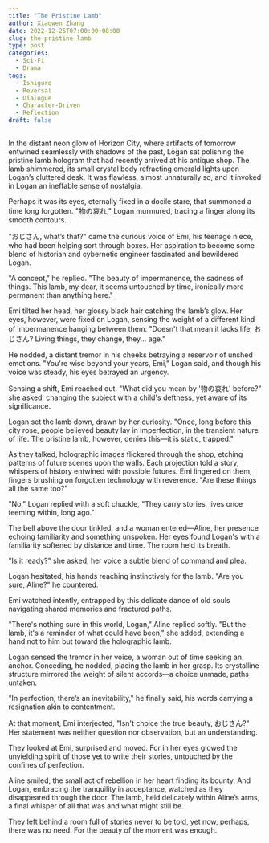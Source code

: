```yaml
---
title: "The Pristine Lamb"
author: Xiaowen Zhang
date: 2022-12-25T07:00:00+08:00
slug: the-pristine-lamb
type: post
categories:
  - Sci-Fi
  - Drama
tags:
  - Ishiguro
  - Reversal
  - Dialogue
  - Character-Driven
  - Reflection
draft: false
---
```


In the distant neon glow of Horizon City, where artifacts of tomorrow entwined seamlessly with shadows of the past, Logan sat polishing the pristine lamb hologram that had recently arrived at his antique shop. The lamb shimmered, its small crystal body refracting emerald lights upon Logan’s cluttered desk. It was flawless, almost unnaturally so, and it invoked in Logan an ineffable sense of nostalgia. 

Perhaps it was its eyes, eternally fixed in a docile stare, that summoned a time long forgotten. "物の哀れ," Logan murmured, tracing a finger along its smooth contours. 

"おじさん, what’s that?" came the curious voice of Emi, his teenage niece, who had been helping sort through boxes. Her aspiration to become some blend of historian and cybernetic engineer fascinated and bewildered Logan.

"A concept," he replied. "The beauty of impermanence, the sadness of things. This lamb, my dear, it seems untouched by time, ironically more permanent than anything here."

Emi tilted her head, her glossy black hair catching the lamb’s glow. Her eyes, however, were fixed on Logan, sensing the weight of a different kind of impermanence hanging between them. "Doesn't that mean it lacks life, おじさん? Living things, they change, they... age."

He nodded, a distant tremor in his cheeks betraying a reservoir of unshed emotions. "You're wise beyond your years, Emi," Logan said, and though his voice was steady, his eyes betrayed an urgency. 

Sensing a shift, Emi reached out. "What did you mean by '物の哀れ' before?" she asked, changing the subject with a child's deftness, yet aware of its significance.

Logan set the lamb down, drawn by her curiosity. "Once, long before this city rose, people believed beauty lay in imperfection, in the transient nature of life. The pristine lamb, however, denies this—it is static, trapped."

As they talked, holographic images flickered through the shop, etching patterns of future scenes upon the walls. Each projection told a story, whispers of history entwined with possible futures. Emi lingered on them, fingers brushing on forgotten technology with reverence. "Are these things all the same too?"

"No," Logan replied with a soft chuckle, "They carry stories, lives once teeming within, long ago."

The bell above the door tinkled, and a woman entered—Aline, her presence echoing familiarity and something unspoken. Her eyes found Logan's with a familiarity softened by distance and time. The room held its breath.

"Is it ready?" she asked, her voice a subtle blend of command and plea.

Logan hesitated, his hands reaching instinctively for the lamb. "Are you sure, Aline?" he countered. 

Emi watched intently, entrapped by this delicate dance of old souls navigating shared memories and fractured paths.

"There's nothing sure in this world, Logan," Aline replied softly. "But the lamb, it's a reminder of what could have been," she added, extending a hand not to him but toward the holographic lamb.

Logan sensed the tremor in her voice, a woman out of time seeking an anchor. Conceding, he nodded, placing the lamb in her grasp. Its crystalline structure mirrored the weight of silent accords—a choice unmade, paths untaken.

"In perfection, there’s an inevitability," he finally said, his words carrying a resignation akin to contentment.

At that moment, Emi interjected, "Isn't choice the true beauty, おじさん?" Her statement was neither question nor observation, but an understanding.

They looked at Emi, surprised and moved. For in her eyes glowed the unyielding spirit of those yet to write their stories, untouched by the confines of perfection.

Aline smiled, the small act of rebellion in her heart finding its bounty. And Logan, embracing the tranquility in acceptance, watched as they disappeared through the door. The lamb, held delicately within Aline’s arms, a final whisper of all that was and what might still be.

They left behind a room full of stories never to be told, yet now, perhaps, there was no need. For the beauty of the moment was enough.
